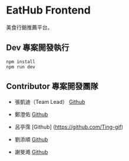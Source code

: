 # EatHub Frontend

美食行銷推薦平台。

## Dev 專案開發執行

```
npm install
npm run dev
```

## Contributor 專案開發團隊

- 張凱迪（Team Lead） [Github](https://github.com/kdchang)



- 鄭澄佑 [Github](https://github.com/trigunbob123)

- 呂亭霈 [Github] (https://github.com/Ting-gif)


- 劉添順 [Github](https://github.com/skysoon1406)


- 謝旻澔 [Github](https://github.com/qWer79790922)
